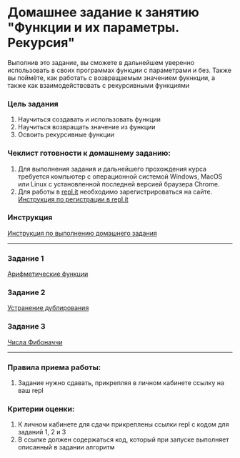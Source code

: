 # Домашнее задание к занятию "Функции и их параметры. Рекурсия"

Выполнив это задание, вы сможете в дальнейшем уверенно использовать в своих программах функции с параметрами и без. Также вы поймёте, как работать с возвращаемым значением фукнкции, а также как взаимодействовать с рекурсивными функциями

### Цель задания

1. Научиться создавать и использовать функции
2. Научиться возвращать значение из функции
3. Освоить рекурсивные функции

### Чеклист готовности к домашнему заданию:

1. Для выполнения задания и дальнейшего прохождения курса требуется компьютер с операционной системой Windows, MacOS или Linux с установленной последней версией браузера Chrome.
2. Для работы в [repl.it](https://repl.it/) необходимо зарегистрироваться на сайте. [Инструкция по регистрации в repl.it](https://github.com/netology-code/cpps1-homeworks/tree/main/common/replit)

### Инструкция

[Инструкция по выполнению домашнего задания](https://github.com/netology-code/cpps1-homeworks/blob/main/common/readme.md)

------

### Задание 1

[Арифметические функции](01)

### Задание 2

[Устранение дублирования](02)

### Задание 3

[Числа Фибоначчи](03)

------

### Правила приема работы:

1. Задание нужно сдавать, прикрепляя в личном кабинете ссылку на ваш repl

### Критерии оценки:

1. К личном кабинете для сдачи прикреплены ссылки repl с кодом для заданий 1, 2 и 3
2. В ссылке должен содержаться код, который при запуске выполняет описанный в задании алгоритм


